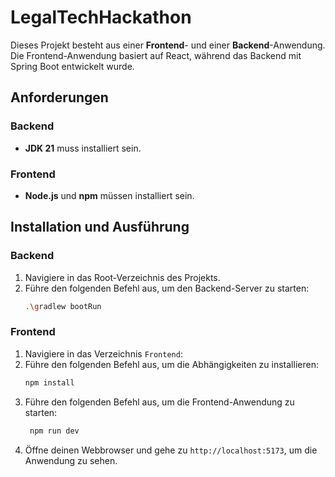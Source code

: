 # LegalTechHackathon
Dieses Projekt besteht aus einer **Frontend**- und einer **Backend**-Anwendung. Die Frontend-Anwendung basiert auf React, während das Backend mit Spring Boot entwickelt wurde.

## Anforderungen

### Backend
- **JDK 21** muss installiert sein.

### Frontend
- **Node.js** und **npm** müssen installiert sein.

## Installation und Ausführung

### Backend
1. Navigiere in das Root-Verzeichnis des Projekts.
2. Führe den folgenden Befehl aus, um den Backend-Server zu starten:
   ```bash
   .\gradlew bootRun
   
### Frontend
1. Navigiere in das Verzeichnis `Frontend`:
2. Führe den folgenden Befehl aus, um die Abhängigkeiten zu installieren:
   ```bash
   npm install
   ```
3. Führe den folgenden Befehl aus, um die Frontend-Anwendung zu starten:
   ```bash
    npm run dev
    ```
4. Öffne deinen Webbrowser und gehe zu `http://localhost:5173`, um die Anwendung zu sehen.
